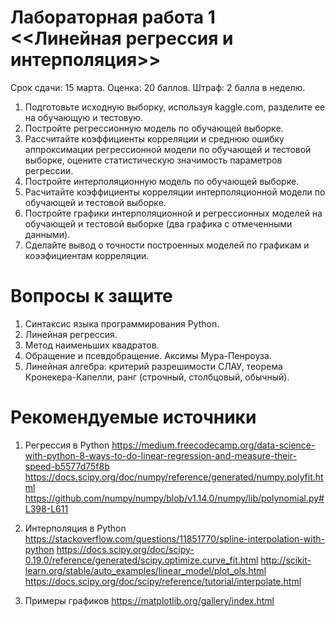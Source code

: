 # Лабораторная работа 1 <<Линейная регрессия и интерполяция>> 

Срок сдачи: 15 марта.
Оценка: 20 баллов.
Штраф: 2 балла в неделю.

1. Подготовьте исходную выборку, используя kaggle.com, разделите ее на обучающую и тестовую.
2. Постройте регрессионную модель по обучающей выборке.
3. Рассчитайте коэффициенты корреляции и среднюю ошибку аппроксимации регрессионной модели по обучающей и тестовой выборке, оцените статистическую значимость параметров регрессии.
4. Постройте интерполяционную модель по обучающей выборке.
5. Расчитайте коэффициенты корреляции интерполяционной модели по обучающей и тестовой выборке.
6. Постройте графики интерполяционной и регрессионных моделей на обучающей и тестовой выборке (два графика с отмеченными данными).
7. Сделайте вывод о точности построенных моделей по графикам и коээфициентам корреляции.


# Вопросы к защите
1. Синтаксис языка программирования Python.
2. Линейная регрессия.
3. Метод наименьших квадратов.
4. Обращение и псевдобращение. Аксимы Мура-Пенроуза.
5. Линейная алгебра: критерий разрешимости СЛАУ, теорема Кронекера-Капелли, ранг (строчный, столбцовый, обычный).


# Рекомендуемые источники

1. Регрессия в Python
https://medium.freecodecamp.org/data-science-with-python-8-ways-to-do-linear-regression-and-measure-their-speed-b5577d75f8b
https://docs.scipy.org/doc/numpy/reference/generated/numpy.polyfit.html
https://github.com/numpy/numpy/blob/v1.14.0/numpy/lib/polynomial.py#L398-L611

2. Интерполяция в Python
https://stackoverflow.com/questions/11851770/spline-interpolation-with-python
https://docs.scipy.org/doc/scipy-0.19.0/reference/generated/scipy.optimize.curve_fit.html
http://scikit-learn.org/stable/auto_examples/linear_model/plot_ols.html
https://docs.scipy.org/doc/scipy/reference/tutorial/interpolate.html


3. Примеры графиков
https://matplotlib.org/gallery/index.html